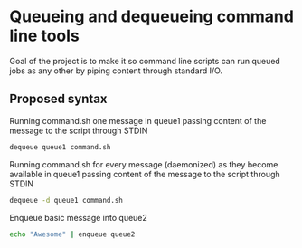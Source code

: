 # Queueing and dequeueing command line tools

Goal of the project is to make it so command line scripts can run queued jobs as any other by piping content through standard I/O.

## Proposed syntax

Running command.sh one message in queue1 passing content of the message to the script through STDIN
```Bash
dequeue queue1 command.sh
```

Running command.sh for every message (daemonized) as they become available in queue1 passing content of the message to the script through STDIN
```Bash
dequeue -d queue1 command.sh
```

Enqueue basic message into queue2
```Bash
echo "Awesome" | enqueue queue2
```

